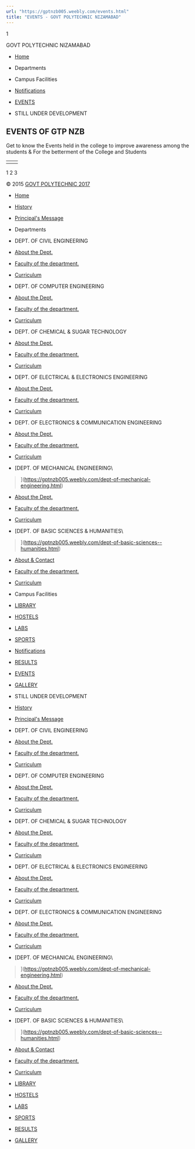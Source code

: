 ```yaml
---
url: "https://gptnzb005.weebly.com/events.html"
title: "EVENTS - GOVT POLYTECHNIC NIZAMABAD"
---
```


1

GOVT POLYTECHNIC NIZAMABAD

- [Home](https://gptnzb005.weebly.com/)
- Departments

- Campus Facilities

- [Notifications](https://gptnzb005.weebly.com/notifications.html)
- [EVENTS](https://gptnzb005.weebly.com/events.html)
- STILL UNDER DEVELOPMENT


## EVENTS OF GTP NZB

Get to know the Events held in the college to improve awareness among the students & For the betterment of the College and Students

|     |     |
| --- | --- |
|  |  |

1
2
3

© 2015 [GOVT POLYTECHNIC 2017](http://mysite.weebly.com/)


>



- [Home](https://gptnzb005.weebly.com/)


- [History](https://gptnzb005.weebly.com/history.html)
- [Principal's Message](https://gptnzb005.weebly.com/principals-message.html)

- Departments



- DEPT. OF CIVIL ENGINEERING
>


- [About the Dept.](https://gptnzb005.weebly.com/about-the-dept5.html)
- [Faculty of the department.](https://gptnzb005.weebly.com/faculty-of-the-department3.html)
- [Curriculum](https://gptnzb005.weebly.com/curriculum5.html)

- DEPT. OF COMPUTER ENGINEERING
>


- [About the Dept.](https://gptnzb005.weebly.com/about-the-dept2.html)
- [Faculty of the department.](https://gptnzb005.weebly.com/faculty-of-the-department.html)
- [Curriculum](https://gptnzb005.weebly.com/curriculum6.html)

- DEPT. OF CHEMICAL & SUGAR TECHNOLOGY
>


- [About the Dept.](https://gptnzb005.weebly.com/about-the-dept4.html)
- [Faculty of the department.](https://gptnzb005.weebly.com/faculty-of-the-department4.html)
- [Curriculum](https://gptnzb005.weebly.com/curriculum4.html)

- DEPT. OF ELECTRICAL & ELECTRONICS ENGINEERING
>


- [About the Dept.](https://gptnzb005.weebly.com/about-the-dept.html)
- [Faculty of the department.](https://gptnzb005.weebly.com/faculty-of-the-department2.html)
- [Curriculum](https://gptnzb005.weebly.com/curriculum.html)

- DEPT. OF ELECTRONICS & COMMUNICATION ENGINEERING
>


- [About the Dept.](https://gptnzb005.weebly.com/about-the-dept1.html)
- [Faculty of the department.](https://gptnzb005.weebly.com/faculty-of-the-department1.html)
- [Curriculum](https://gptnzb005.weebly.com/curriculum3.html)

- [DEPT. OF MECHANICAL ENGINEERING\\
>](https://gptnzb005.weebly.com/dept-of-mechanical-engineering.html)


- [About the Dept.](https://gptnzb005.weebly.com/about-the-dept3.html)
- [Faculty of the department.](https://gptnzb005.weebly.com/faculty-of-the-department5.html)
- [Curriculum](https://gptnzb005.weebly.com/curriculum1.html)

- [DEPT. OF BASIC SCIENCES & HUMANITIES\\
>](https://gptnzb005.weebly.com/dept-of-basic-sciences--humanities.html)


- [About & Contact](https://gptnzb005.weebly.com/about--contact.html)
- [Faculty of the department.](https://gptnzb005.weebly.com/faculty-of-the-department6.html)
- [Curriculum](https://gptnzb005.weebly.com/curriculum2.html)

- Campus Facilities



- [LIBRARY](https://gptnzb005.weebly.com/library.html)
- [HOSTELS](https://gptnzb005.weebly.com/hostels.html)
- [LABS](https://gptnzb005.weebly.com/labs.html)
- [SPORTS](https://gptnzb005.weebly.com/sports.html)

- [Notifications](https://gptnzb005.weebly.com/notifications.html)


- [RESULTS](https://gptnzb005.weebly.com/results.html)

- [EVENTS](https://gptnzb005.weebly.com/events.html)


- [GALLERY](https://gptnzb005.weebly.com/gallery.html)

- STILL UNDER DEVELOPMENT


- [History](https://gptnzb005.weebly.com/history.html)
- [Principal's Message](https://gptnzb005.weebly.com/principals-message.html)

- DEPT. OF CIVIL ENGINEERING
>


- [About the Dept.](https://gptnzb005.weebly.com/about-the-dept5.html)
- [Faculty of the department.](https://gptnzb005.weebly.com/faculty-of-the-department3.html)
- [Curriculum](https://gptnzb005.weebly.com/curriculum5.html)

- DEPT. OF COMPUTER ENGINEERING
>


- [About the Dept.](https://gptnzb005.weebly.com/about-the-dept2.html)
- [Faculty of the department.](https://gptnzb005.weebly.com/faculty-of-the-department.html)
- [Curriculum](https://gptnzb005.weebly.com/curriculum6.html)

- DEPT. OF CHEMICAL & SUGAR TECHNOLOGY
>


- [About the Dept.](https://gptnzb005.weebly.com/about-the-dept4.html)
- [Faculty of the department.](https://gptnzb005.weebly.com/faculty-of-the-department4.html)
- [Curriculum](https://gptnzb005.weebly.com/curriculum4.html)

- DEPT. OF ELECTRICAL & ELECTRONICS ENGINEERING
>


- [About the Dept.](https://gptnzb005.weebly.com/about-the-dept.html)
- [Faculty of the department.](https://gptnzb005.weebly.com/faculty-of-the-department2.html)
- [Curriculum](https://gptnzb005.weebly.com/curriculum.html)

- DEPT. OF ELECTRONICS & COMMUNICATION ENGINEERING
>


- [About the Dept.](https://gptnzb005.weebly.com/about-the-dept1.html)
- [Faculty of the department.](https://gptnzb005.weebly.com/faculty-of-the-department1.html)
- [Curriculum](https://gptnzb005.weebly.com/curriculum3.html)

- [DEPT. OF MECHANICAL ENGINEERING\\
>](https://gptnzb005.weebly.com/dept-of-mechanical-engineering.html)


- [About the Dept.](https://gptnzb005.weebly.com/about-the-dept3.html)
- [Faculty of the department.](https://gptnzb005.weebly.com/faculty-of-the-department5.html)
- [Curriculum](https://gptnzb005.weebly.com/curriculum1.html)

- [DEPT. OF BASIC SCIENCES & HUMANITIES\\
>](https://gptnzb005.weebly.com/dept-of-basic-sciences--humanities.html)


- [About & Contact](https://gptnzb005.weebly.com/about--contact.html)
- [Faculty of the department.](https://gptnzb005.weebly.com/faculty-of-the-department6.html)
- [Curriculum](https://gptnzb005.weebly.com/curriculum2.html)

- [LIBRARY](https://gptnzb005.weebly.com/library.html)
- [HOSTELS](https://gptnzb005.weebly.com/hostels.html)
- [LABS](https://gptnzb005.weebly.com/labs.html)
- [SPORTS](https://gptnzb005.weebly.com/sports.html)

- [RESULTS](https://gptnzb005.weebly.com/results.html)

- [GALLERY](https://gptnzb005.weebly.com/gallery.html)
